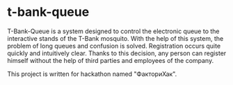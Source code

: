 # t-bank-queue
T-Bank-Queue is a system designed to control the electronic queue to the interactive stands of the T-Bank mosquito. With the help of this system, the problem of long queues and confusion is solved. Registration occurs quite quickly and intuitively clear. Thanks to this decision, any person can register himself without the help of third parties and employees of the company.

This project is written for hackathon named "ФакториХак".
